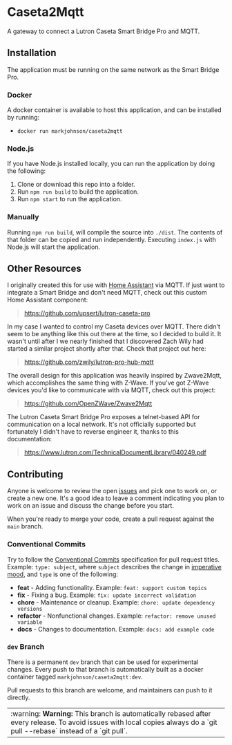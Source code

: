 # Caseta2Mqtt
A gateway to connect a Lutron Caseta Smart Bridge Pro and MQTT.

## Installation
The application must be running on the same network as the Smart Bridge Pro.

### Docker
A docker container is available to host this application, and can be installed by running:
- `docker run markjohnson/caseta2mqtt`

### Node.js
If you have Node.js installed locally, you can run the application by doing the following:
1. Clone or download this repo into a folder.
2. Run `npm run build` to build the application.
3. Run `npm start` to run the application.

### Manually
Running `npm run build`, will compile the source into `./dist`.
The contents of that folder can be copied and run independently.
Executing `index.js` with Node.js will start the application.

## Other Resources
I originally created this for use with [Home Assistant](https://www.home-assistant.io/)
via MQTT. If just want to integrate a Smart Bridge and don't need MQTT, check out this
custom Home Assistant component:
> https://github.com/upsert/lutron-caseta-pro

In my case I wanted to control my Caseta devices over MQTT. There didn't seem to be anything
like this out there at the time, so I decided to build it. It wasn't until after I we nearly
finished that I discovered Zach Wily had started a similar project shortly after that.
Check that project out here:
> https://github.com/zwily/lutron-pro-hub-mqtt

The overall design for this application was heavily inspired by Zwave2Mqtt, which
accomplishes the same thing with Z-Wave. If you've got Z-Wave devices you'd like to
communicate with via MQTT, check out this project:
> https://github.com/OpenZWave/Zwave2Mqtt

The Lutron Caseta Smart Bridge Pro exposes a telnet-based API for communication on a local
network. It's not officially supported but fortunately I didn't have to reverse engineer it,
thanks to this documentation:
> https://www.lutron.com/TechnicalDocumentLibrary/040249.pdf

## Contributing
Anyone is welcome to review the open [issues](https://github.com/mark-j/Caseta2Mqtt/issues)
and pick one to work on, or create a new one. It's a good idea to leave a comment indicating
you plan to work on an issue and discuss the change before you start.

When you're ready to merge your code, create a pull request against the `main` branch.

### Conventional Commits
Try to follow the [Conventional Commits](https://www.conventionalcommits.org/en/v1.0.0/)
specification for pull request titles. Example: `type: subject`, where `subject` describes
the change in [imperative mood](https://chris.beams.io/posts/git-commit/#imperative), and
`type` is one of the following:
- **feat** - Adding functionality. Example: `feat: support custom topics`
- **fix** - Fixing a bug. Example: `fix: update incorrect validation`
- **chore** - Maintenance or cleanup. Example: `chore: update dependency versions`
- **refactor** - Nonfunctional changes. Example: `refactor: remove unused variable`
- **docs** - Changes to documentation. Example: `docs: add example code`

### `dev` Branch
There is a permanent `dev` branch that can be used for experimental changes. Every push to
that branch is automatically built as a docker container tagged `markjohnson/caseta2mqtt:dev`.

Pull requests to this branch are welcome, and maintainers can push to it directly.

<table>
  <tbody>
    <tr>
     <td>
      :warning: <b>Warning:</b> This branch is automatically rebased after every release. To
      avoid issues with local copies always do a `git pull --rebase` instead of a `git pull`.
     </td>
    </tr>
  </tbody>
</table>


